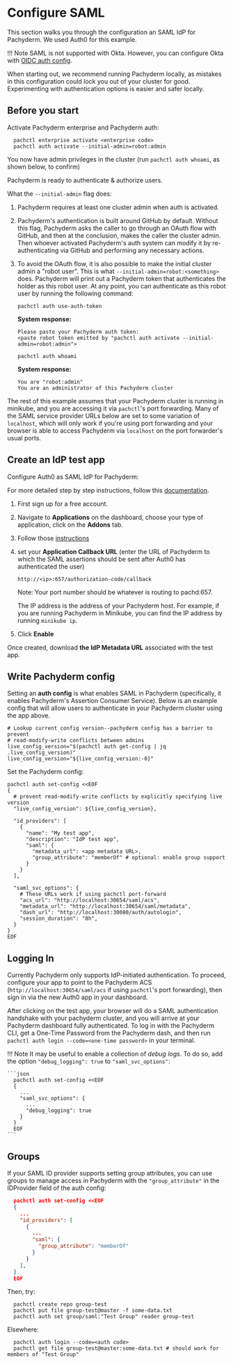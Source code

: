 # Configure SAML 


This section walks you through the configuration an SAML IdP for Pachyderm.
We used Auth0 for this example.

!!! Note
    SAML is not supported with Okta. However, you can
    configure Okta with [OIDC auth config](../oidc/configure-with-okta).


When starting out, we recommend running Pachyderm locally, as
mistakes in this configuration could lock you out of your cluster for good.
Experimenting with authentication options is easier and
safer locally.

## Before you start

Activate Pachyderm enterprise and Pachyderm auth:

```shell
  pachctl enterprise activate <enterprise code>
  pachctl auth activate --initial-admin=robot:admin
```

You now have admin privileges in the cluster (run `pachctl auth whoami`, as shown below, to
confirm)

Pachyderm is ready to authenticate & authorize users.

What the `--initial-admin` flag does:

1. Pachyderm requires at least one cluster admin when auth is activated.
1. Pachyderm's authentication is built around GitHub by default. Without this flag, Pachyderm asks the caller to go through an OAuth flow with GitHub, and then at the conclusion, makes the caller the cluster admin. Then whoever activated Pachyderm's auth system can modify it by re-authenticating via GitHub and performing any necessary actions.
1. To avoid the OAuth flow, it is also possible to make the initial cluster admin a "robot user". This is what `--initial-admin=robot:<something>` does. Pachyderm will print out a Pachyderm token that authenticates the holder as this robot user. At any point, you can authenticate as this robot user by running the following command:

    ```shell
    pachctl auth use-auth-token
    ```
    **System response:**

    ```shell
    Please paste your Pachyderm auth token:
    <paste robot token emitted by "pachctl auth activate --initial-admin=robot:admin">
    ```

    ```shell
    pachctl auth whoami
    ```

    **System response:**

    ```shell
    You are "robot:admin"
    You are an administrator of this Pachyderm cluster
    ```

The rest of this example assumes that your Pachyderm cluster is running in
minikube, and you are accessing it via `pachctl`'s port forwarding. Many of the
SAML service provider URLs below are set to some variation of `localhost`,
which will only work if you're using port forwarding and your browser is able
to access Pachyderm via `localhost` on the port forwarder's usual ports.

## Create an IdP test app

Configure Auth0 as SAML IdP for Pachyderm:

For more detailed step by step instructions,
follow this [documentation](https://auth0.com/learn/saml-identity-provider/).

1. First sign up for a free account.
1. Navigate to **Applications** on the dashboard, choose your type of application,
click on the **Addons** tab.
1. Follow those [instructions](https://auth0.com/docs/protocols/saml-protocol/configure-auth0-as-saml-identity-provider#configure-auth0-as-idp)

1. set your **Application Callback URL** (enter the URL of Pachyderm to which the SAML assertions should be sent after Auth0 has authenticated the user)
   ```shell
   http://<ip>:657/authorization-code/callback
   ```
   Note: Your port number should be whatever is routing to pachd:657.

   The IP address is the address of your Pachyderm host. For example,
   if you are running Pachyderm in Minikube, you can find the IP
   address by running `minikube ip`.
1. Click **Enable**

Once created, download **the IdP Metadata URL** associated with the test app.

## Write Pachyderm config

Setting an **auth config** is what enables SAML in Pachyderm
(specifically, it enables Pachyderm's Assertion Consumer Service). 
Below is an example config that will
allow users to authenticate in your Pachyderm cluster using the app above.

```shell
# Lookup current config version--pachyderm config has a barrier to prevent
# read-modify-write conflicts between admins
live_config_version="$(pachctl auth get-config | jq .live_config_version)"
live_config_version="${live_config_version:-0}"
```

Set the Pachyderm config:

```shell
pachctl auth set-config <<EOF
{
  # prevent read-modify-write conflicts by explicitly specifying live version
  "live_config_version": ${live_config_version},

  "id_providers": [
    {
      "name": "My test app",
      "description": "IdP test app",
      "saml": {
        "metadata_url": <app metadata URL>,
        "group_attribute": "memberOf" # optional: enable group support
      }
    }
  ],

  "saml_svc_options": {
    # These URLs work if using pachctl port-forward
    "acs_url": "http://localhost:30654/saml/acs",
    "metadata_url": "http://localhost:30654/saml/metadata",
    "dash_url": "http://localhost:30080/auth/autologin",
    "session_duration": "8h",
  }
}
EOF

```

## Logging In
Currently Pachyderm only supports IdP-initiated authentication. To proceed,
configure your app to point to the Pachyderm ACS
(`http://localhost:30654/saml/acs` if using `pachctl`'s port forwarding), then
sign in via the new Auth0 app in your dashboard.

After clicking on the test app, your browser will do a SAML authentication
handshake with your pachyderm cluster, and you will arrive at your Pachyderm
dashboard fully authenticated. To log in with the Pachyderm CLI, get a One-Time
Password from the Pachyderm dash, and then run `pachctl auth login
--code=<one-time password>` in your terminal.

!!! Note
    It may be useful to enable a collection of *debug logs*. To do so,
    add the option `"debug_logging": true` to `"saml_svc_options"`:

    ```json
      pachctl auth set-config <<EOF
      {
        ...
        "saml_svc_options": {
          ...
          "debug_logging": true
        }
      }
      EOF
    ```

## Groups
If your SAML ID provider supports setting group attributes, 
you can use groups to manage access in Pachyderm with the `"group_attribute"` 
in the IDProvider field of the auth config:

```json
  pachctl auth set-config <<EOF
  {
    ...
    "id_providers": [
      {
        ...
        "saml": {
          "group_attribute": "memberOf"
        }
      }
    ],
  }
  EOF
```

Then, try:
```shell
  pachctl create repo group-test
  pachctl put file group-test@master -f some-data.txt
  pachctl auth set group/saml:"Test Group" reader group-test
```

Elsewhere:
```shell
  pachctl auth login --code=<auth code>
  pachctl get file group-test@master:some-data.txt # should work for members of "Test Group"
```


